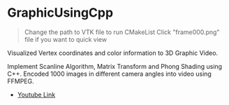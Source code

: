# GraphicUsingCpp

>Change the path to VTK file to run CMakeList
>Click "frame000.png" file if you want to quick view 

Visualized Vertex coordinates and color information to 3D Graphic Video.

Implement Scanline Algorithm, Matrix Transform and Phong Shading using C++.
Encoded 1000 images in different camera angles into video using FFMPEG.


* [Youtube Link](https://youtu.be/3Qmgl4G4Dkk)


